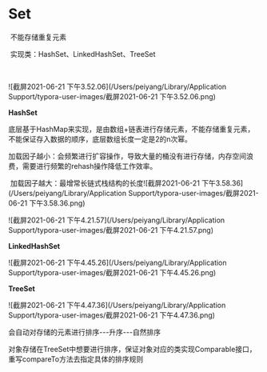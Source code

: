 # Set

​	不能存储重复元素

​			实现类：HashSet、LinkedHashSet、TreeSet

​						

![截屏2021-06-21 下午3.52.06](/Users/peiyang/Library/Application Support/typora-user-images/截屏2021-06-21 下午3.52.06.png)

**HashSet**

​	底层基于HashMap来实现，是由数组+链表进行存储元素，不能存储重复元素，不能保证存入数据的顺序，底层数组长度一定是2的n次幂。

​	加载因子越小：会频繁进行扩容操作，导致大量的桶没有进行存储，内存空间浪费，需要进行频繁的rehash操作降低工作效率。

​	加载因子越大：最增常长链式栈结构的长度![截屏2021-06-21 下午3.58.36](/Users/peiyang/Library/Application Support/typora-user-images/截屏2021-06-21 下午3.58.36.png)



![截屏2021-06-21 下午4.21.57](/Users/peiyang/Library/Application Support/typora-user-images/截屏2021-06-21 下午4.21.57.png)



**LinkedHashSet**

![截屏2021-06-21 下午4.45.26](/Users/peiyang/Library/Application Support/typora-user-images/截屏2021-06-21 下午4.45.26.png)





**TreeSet**

![截屏2021-06-21 下午4.47.36](/Users/peiyang/Library/Application Support/typora-user-images/截屏2021-06-21 下午4.47.36.png)

会自动对存储的元素进行排序---升序---自然排序

对象存储在TreeSet中想要进行排序，保证对象对应的类实现Comparable接口，重写compareTo方法去指定具体的排序规则













